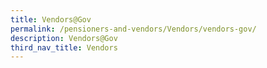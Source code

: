 ```yaml
---
title: Vendors@Gov
permalink: /pensioners-and-vendors/Vendors/vendors-gov/
description: Vendors@Gov
third_nav_title: Vendors
---
```

